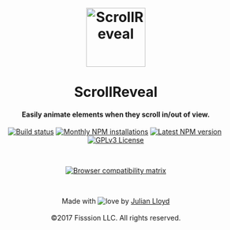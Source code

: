 
<h1 align="center">
  <br>
  <a href="https://scrollrevealjs.org"><img src="https://jlmak.es/logos/svg/scrollreveal-logomark.svg" alt="ScrollReveal" width="120"></a>
  <br>
	<br>
  ScrollReveal
  <br>
</h1>

<h4 align="center">Easily animate elements when they scroll in/out of view.</h4>

<p align="center">
	<a href="https://travis-ci.org/jlmakes/scrollreveal"><img src="https://img.shields.io/travis/jlmakes/scrollreveal.svg" alt="Build status"></a>
	<a href="https://www.npmjs.com/package/scrollreveal"><img src="https://img.shields.io/npm/dm/scrollreveal.svg" alt="Monthly NPM installations"></a>
	<a href="https://www.npmjs.com/package/scrollreveal"><img src="https://img.shields.io/npm/v/scrollreveal/beta.svg" alt="Latest NPM version"></a>
	<img src="https://img.shields.io/badge/min+gzip-5.4KB-blue.svg" alt="">
	<a href="https://opensource.org/licenses/GPL-3.0"><img src="https://img.shields.io/badge/license-GPLv3-1283c3.svg" alt="GPLv3 License"></a>
</p>

<br>

<!-- ![screenshot](http://placehold.it/960x540/f3f3f3/f3f3f3) -->

<p align="center">
	<a href="https://saucelabs.com/u/scrollreveal">
		<img src="https://saucelabs.com/browser-matrix/scrollreveal.svg" alt="Browser compatibility matrix">
	</a>
</p>

<br>

<p align="center">
	Made with <img src="http://i.imgur.com/oXJmdtz.gif" alt="love"> by <a href="https://twitter.com/jlmakes" title="Julian Lloyd on Twitter">Julian Lloyd</a>
	<br><br>
  ©2017 Fisssion LLC. All rights reserved.
</p>
